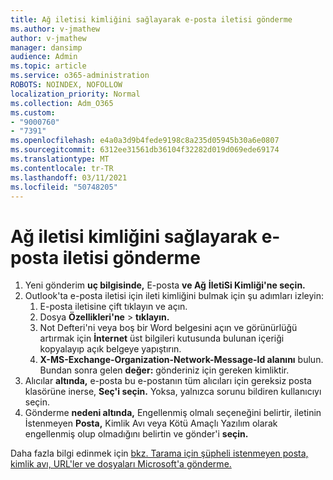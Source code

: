 ```yaml
---
title: Ağ iletisi kimliğini sağlayarak e-posta iletisi gönderme
ms.author: v-jmathew
author: v-jmathew
manager: dansimp
audience: Admin
ms.topic: article
ms.service: o365-administration
ROBOTS: NOINDEX, NOFOLLOW
localization_priority: Normal
ms.collection: Adm_O365
ms.custom:
- "9000760"
- "7391"
ms.openlocfilehash: e4a0a3d9b4fede9198c8a235d05945b30a6e0807
ms.sourcegitcommit: 6312ee31561db36104f32282d019d069ede69174
ms.translationtype: MT
ms.contentlocale: tr-TR
ms.lasthandoff: 03/11/2021
ms.locfileid: "50748205"
---
```

# <a name="submit-an-email-message-by-providing-the-network-message-id"></a>Ağ iletisi kimliğini sağlayarak e-posta iletisi gönderme

1. Yeni gönderim **uç bilgisinde,** E-posta **ve Ağ** **İletiSi Kimliği'ne seçin.**
2. Outlook'ta e-posta iletisi için ileti kimliğini bulmak için şu adımları izleyin:
    1. E-posta iletisine çift tıklayın ve açın.
    1. Dosya **Özellikleri'ne**  >  **tıklayın.**
    1. Not Defteri'ni veya boş bir Word belgesini açın ve görünürlüğü artırmak için **İnternet** üst bilgileri kutusunda bulunan içeriği kopyalayıp açık belgeye yapıştırın.
    1. **X-MS-Exchange-Organization-Network-Message-Id alanını** bulun. Bundan sonra gelen **değer:** gönderiniz için gereken kimliktir.
3. Alıcılar **altında,** e-posta bu e-postanın tüm alıcıları için gereksiz posta klasörüne inerse, **Seç'i seçin.** Yoksa, yalnızca sorunu bildiren kullanıcıyı seçin.
4. Gönderme **nedeni altında,** Engellenmiş olmalı seçeneğini belirtir, iletinin İstenmeyen **Posta,** Kimlik Avı veya Kötü Amaçlı Yazılım olarak engellenmiş olup olmadığını belirtin ve gönder'i **seçin.**  

Daha fazla bilgi edinmek için [bkz. Tarama için şüpheli istenmeyen posta, kimlik avı, URL'ler ve dosyaları Microsoft'a gönderme.](https://go.microsoft.com/fwlink/?linkid=2101479)
